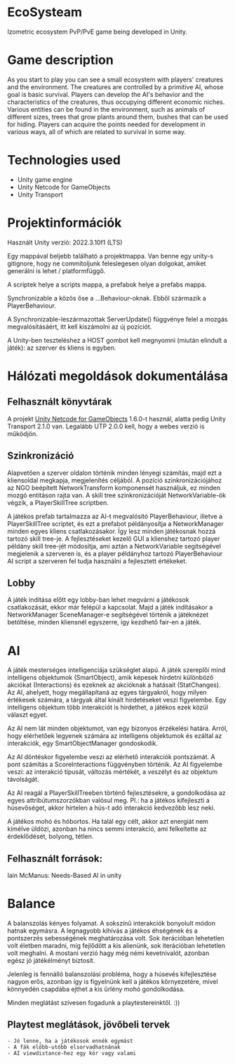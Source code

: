 # EcoSysteam

Izometric ecosystem PvP/PvE game being developed in Unity.
# Game description
As you start to play you can see a small ecosystem with players' creatures and the environment. The creatures are controlled by a primitive AI, whose goal is basic survival. Players can develop the AI's behavior and the characteristics of the creatures, thus occupying different economic niches. Various entities can be found in the environment, such as animals of different sizes, trees that grow plants around them, bushes that can be used for hiding. Players can acquire the points needed for development in various ways, all of which are related to survival in some way.
# Technologies used
* Unity game engine
* Unity Netcode for GameObjects
* Unity Transport

# Projektinformációk

Használt Unity verzió: 2022.3.10f1 (LTS)

Egy mappával beljebb található a projektmappa. Van benne egy unity-s gitignore, hogy ne commitoljunk feleslegesen olyan dolgokat, amiket generálni is lehet / platformfüggő.

A scriptek helye a scripts mappa, a prefabok helye a prefabs mappa.

Synchronizable a közös őse a ...Behaviour-oknak. Ebből származik a PlayerBehaviour.

A Synchronizable-leszármazottak ServerUpdate() függvénye felel a mozgás megvalósításáért, itt kell kiszámolni az új pozíciót.

A Unity-ben teszteléshez a HOST gombot kell megnyomni (miután elindult a játék): az szerver és kliens is egyben.

# Hálózati megoldások dokumentálása

## Felhasznált könyvtárak

A projekt [Unity Netcode for GameObjects](https://docs-multiplayer.unity3d.com/netcode/current/installation/index.html) 1.6.0-t használ, alatta pedig Unity Transport 2.1.0 van. Legalább UTP 2.0.0 kell, hogy a webes verzió is működjön.

## Szinkronizáció

Alapvetően a szerver oldalon történik minden lényegi számítás, majd ezt a kliensoldal megkapja, megjelenítés céljából. A pozíció szinkronizációjához az NGO beépített NetworkTransform komponensét használjuk, ez minden mozgó entitáson rajta van. A skill tree szinkronizációját NetworkVariable-ök végzik, a PlayerSkillTree scriptben.

A játékos prefab tartalmazza az AI-t megvalósító PlayerBehaviour, illetve a PlayerSkillTree scriptet, és ezt a prefabot példányosítja a NetworkManager minden egyes kliens csatlakozásakor. Így lesz minden játékosnak hozzá tartozó skill tree-je. A fejlesztéseket kezelő GUI a klienshez tartozó player példány skill tree-jét módosítja, ami aztán a NetworkVariable segítségével megjelenik a szerveren is, és a player példányhoz tartozó PlayerBehaviour AI script a szerveren fel tudja használni a fejlesztett értékeket.

## Lobby

A játék indítása előtt egy lobby-ban lehet megvárni a játékosok csatlakozását, ekkor már felépül a kapcsolat. Majd a játék indításakor a NetworkManager SceneManager-e segítségével történik a játéknézet betöltése, minden kliensnél egyszerre, így kezdhető fair-en a játék.

# AI

A játék mesterséges intelligenciája szükséglet alapú.
A játék szereplői mind intelligens objektumok (SmartObject), amik képesek hirdetni különböző akciókat (Interactions)
és ezeknek az akcióknak a hatásait (StatChanges).
Az AI, ahelyett, hogy megállapítaná az egyes tárgyakról, hogy milyen értékesek számára, a tárgyak által kínált hirdetéseket veszi figyelembe.
Egy intelligens objektum több interakciót is hirdethet, a játékos ezek közül választ egyet.

Az AI nem lát minden objektumot, van egy bizonyos érzékelési határa.
Arról, hogy elérhetőek legyenek számára az intelligens objektumok és ezáltal az interakciók, egy SmartObjectManager gondoskodik.

Az AI döntéskor figyelembe veszi az elérhető interakciók pontszámát.
A pont számítás a ScoreInteractions függvényben történik. 
Az AI figyelembe veszi: az interakció típusát, változás mértékét, a veszélyt és az objektum távolságát.

Az AI reagál a PlayerSkillTreeben történő fejlesztésekre, a gondolkodása az egyes attribútumszorzókban valósul meg.
Pl.: ha a játékos kifejleszti a húsevőséget, akkor hirtelen a hús-t adó interakció kedvezőbb lesz neki.

A játékos mohó és hóbortos. Ha talál egy célt, akkor azt energiát nem kímélve üldözi, azonban ha nincs semmi interakció, ami felkeltette az érdeklődését, bolyong, tétlen.

## Felhasznált források:

Iain McManus: Needs-Based AI in unity

# Balance

A balanszolás kényes folyamat. A sokszínű interakciók bonyolult módon hatnak egymásra.
A legnagyobb kihívás a játékos éhségének és a pontszerzés sebességének meghatározása volt.
Sok iterációban lehetetlen volt életben maradni, míg fejlődött a kis alienünk, sok iterációban lehetetlen volt meghalni.
A mostani verzió hagy még némi kevetnivalót, azonban egész jó játékélményt biztosít.

Jelenleg is fennálló balanszolási probléma, hogy a húsevés kifejlesztése nagyon erős, azonban így is figyelnünk kell a játékos környezetére, mivel könnyedén csapdába ejthet a kis űrlény mohó gondolkodása.

Minden meglátást szívesen fogadunk a playtestereinktől. :))

## Playtest meglátások, jövőbeli tervek
    - Jó lenne, ha a játékosok ennék egymást
    - A fák előbb-utóbb elsorvadhatnának
    - AI viewdistance-hez egy kör vagy valami
